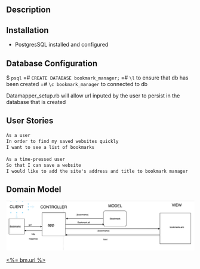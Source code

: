 Description
-------

Installation
-------

* PostgresSQL installed and configured 

Database Configuration
-------

$ `psql` 
=# `CREATE DATABASE bookmark_manager;`
=# `\l` to ensure that db has been created 
=# `\c bookmark_manager` to connected to db
<!-- bookmark_manager=# `CREATE TABLE bookmarks (id serial PRIMARY KEY, url VARCHAR(60));` 
bookmark_manager=# `INSERT INTO bookmarks(url) VALUES ('INSERT URL HERE');` add as many url to your db table -->

Datamapper_setup.rb will allow url inputed by the user to persist in the database that is created

User Stories 
-------
```
As a user
In order to find my saved websites quickly
I want to see a list of bookmarks 

As a time-pressed user
So that I can save a website
I would like to add the site's address and title to bookmark manager
```

Domain Model
-------
![](images/domain_model_bookmark_manager.png)


 <a href='http://<%= bm.url %>'><%= bm.url %></a> 



